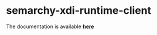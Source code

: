 # semarchy-xdi-runtime-client

The documentation is available **[here](https://chantreau-v.gitlab.io/semarchy-xdi-runtime-client/)**
